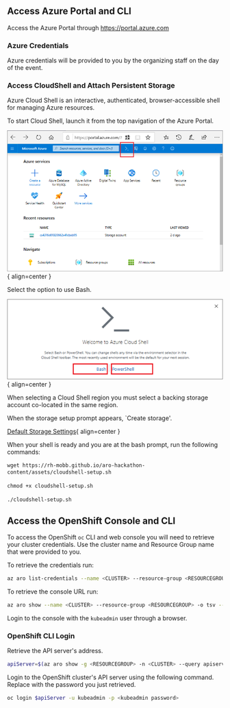 ## Access Azure Portal and CLI

Access the Azure Portal through <https://portal.azure.com>

### Azure Credentials

Azure credentials will be provided to you by the organizing staff on the day of the event.

### Access CloudShell and Attach Persistent Storage

Azure Cloud Shell is an interactive, authenticated, browser-accessible shell for managing Azure resources.

To start Cloud Shell, launch it from the top navigation of the Azure Portal.

![Azure Portal Cloud Shell](../assets/images/overview-cloudshell-icon.png){ align=center }

Select the option to use Bash.

![Cloud Shell Choice](../assets/images/overview-choices.png){ align=center }

When selecting a Cloud Shell region you must select a backing storage account co-located in the same region.

When the storage setup prompt appears, `Create storage'.

[Default Storage Settings](../assets/images/default-storage.png){ align=center }

When your shell is ready and you are at the bash prompt, run the following commands:

```
wget https://rh-mobb.github.io/aro-hackathon-content/assets/cloudshell-setup.sh

chmod +x cloudshell-setup.sh

./cloudshell-setup.sh
```

## Access the OpenShift Console and CLI

To access the OpenShift `oc` CLI and web console you will need to retrieve your cluster credentials. Use the cluster name and Resource Group name that were provided to you.

To retrieve the credentials run:

```bash
az aro list-credentials --name <CLUSTER> --resource-group <RESOURCEGROUP>
```

To retrieve the console URL run:

```bash
az aro show --name <CLUSTER> --resource-group <RESOURCEGROUP> -o tsv --query consoleProfile
```

Login to the console with the `kubeadmin` user through a browser.

### OpenShift CLI Login

Retrieve the API server's address.

```bash
apiServer=$(az aro show -g <RESOURCEGROUP> -n <CLUSTER> --query apiserverProfile.url -o tsv)
```

Login to the OpenShift cluster's API server using the following command. Replace <kubeadmin password> with the password you just retrieved.

```bash
oc login $apiServer -u kubeadmin -p <kubeadmin password>
```

